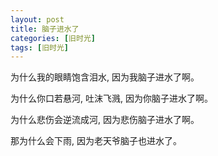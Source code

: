 ```yaml
---
layout: post
title: 脑子进水了
categories: [旧时光]
tags: [旧时光]
---
```


为什么我的眼睛饱含泪水, 因为我脑子进水了啊。

为什么你口若悬河, 吐沫飞溅, 因为你脑子进水了啊。

为什么悲伤会逆流成河, 因为悲伤脑子进水了啊。

那为什么会下雨, 因为老天爷脑子也进水了。
